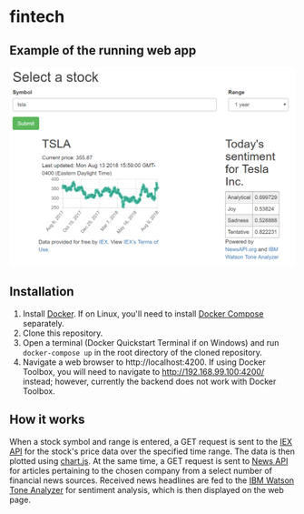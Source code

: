 # fintech
## Example of the running web app

![Screenshot of display](docs/img/example.PNG)

## Installation
1. Install [Docker](https://www.docker.com/get-started). If on Linux, you'll need to install [Docker Compose](https://docs.docker.com/compose/install/) separately. 
2. Clone this repository.
3. Open a terminal (Docker Quickstart Terminal if on Windows) and run `docker-compose up` in the root directory of the cloned repository.
4. Navigate a web browser to http://localhost:4200. If using Docker Toolbox, you will need to navigate to http://192.168.99.100:4200/ instead; however, currently the backend does not work with Docker Toolbox.

## How it works
When a stock symbol and range is entered, a GET request is sent to the [IEX API](https://iextrading.com/developer/docs/) for the stock's price data over the specified time range. The data is then plotted using [chart.js](https://www.chartjs.org/). At the same time, a GET request is sent to [News API](https://newsapi.org/) for articles pertaining to the chosen company from a select number of financial news sources. Received news headlines are fed to the [IBM Watson Tone Analyzer](https://www.ibm.com/watson/services/tone-analyzer/) for sentiment analysis, which is then displayed on the web page.
